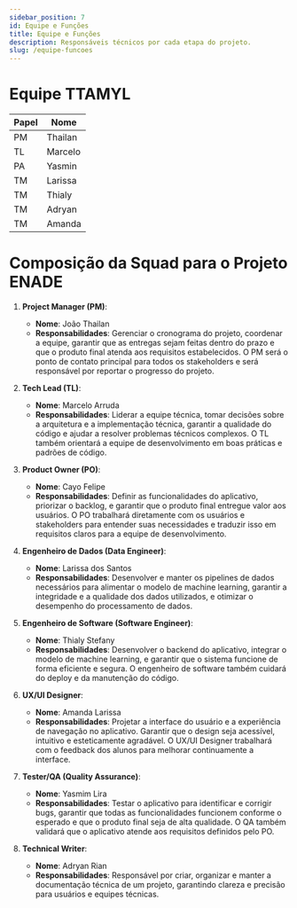 ```yaml
---
sidebar_position: 7
id: Equipe e Funções
title: Equipe e Funções
description: Responsáveis técnicos por cada etapa do projeto.
slug: /equipe-funcoes
---
```


# Equipe TTAMYL

| Papel | Nome    | 
|-------|---------|
| PM    | Thailan |
| TL    | Marcelo |
| PA    | Yasmin  |
| TM    | Larissa |
| TM    | Thialy  |
| TM    | Adryan  |
| TM    | Amanda  |


# Composição da Squad para o Projeto ENADE

1. **Project Manager (PM)**:
   - **Nome**: João Thailan
   - **Responsabilidades**: Gerenciar o cronograma do projeto, coordenar a equipe, garantir que as entregas sejam feitas dentro do prazo e que o produto final atenda aos requisitos estabelecidos. O PM será o ponto de contato principal para todos os stakeholders e será responsável por reportar o progresso do projeto.

2. **Tech Lead (TL)**:
   - **Nome**: Marcelo Arruda
   - **Responsabilidades**: Liderar a equipe técnica, tomar decisões sobre a arquitetura e a implementação técnica, garantir a qualidade do código e ajudar a resolver problemas técnicos complexos. O TL também orientará a equipe de desenvolvimento em boas práticas e padrões de código.

3. **Product Owner (PO)**:
   - **Nome**: Cayo Felipe
   - **Responsabilidades**: Definir as funcionalidades do aplicativo, priorizar o backlog, e garantir que o produto final entregue valor aos usuários. O PO trabalhará diretamente com os usuários e stakeholders para entender suas necessidades e traduzir isso em requisitos claros para a equipe de desenvolvimento.

4. **Engenheiro de Dados (Data Engineer)**:
   - **Nome**: Larissa dos Santos
   - **Responsabilidades**: Desenvolver e manter os pipelines de dados necessários para alimentar o modelo de machine learning, garantir a integridade e a qualidade dos dados utilizados, e otimizar o desempenho do processamento de dados.

5. **Engenheiro de Software (Software Engineer)**:
   - **Nome**: Thialy Stefany
   - **Responsabilidades**: Desenvolver o backend do aplicativo, integrar o modelo de machine learning, e garantir que o sistema funcione de forma eficiente e segura. O engenheiro de software também cuidará do deploy e da manutenção do código.

6. **UX/UI Designer**:
   - **Nome**: Amanda Larissa
   - **Responsabilidades**: Projetar a interface do usuário e a experiência de navegação no aplicativo. Garantir que o design seja acessível, intuitivo e esteticamente agradável. O UX/UI Designer trabalhará com o feedback dos alunos para melhorar continuamente a interface.

7. **Tester/QA (Quality Assurance)**:
   - **Nome**: Yasmim Lira
   - **Responsabilidades**: Testar o aplicativo para identificar e corrigir bugs, garantir que todas as funcionalidades funcionem conforme o esperado e que o produto final seja de alta qualidade. O QA também validará que o aplicativo atende aos requisitos definidos pelo PO.

8. **Technical Writer**:
   - **Nome**: Adryan Rian
   - **Responsabilidades**:  Responsável por criar, organizar e manter a documentação técnica de um projeto, garantindo clareza e precisão para usuários e equipes técnicas.
